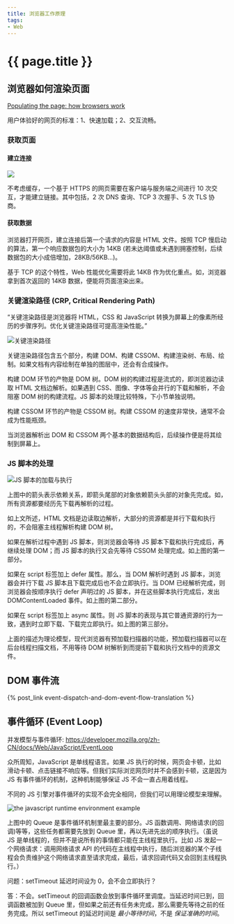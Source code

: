 ```yaml
---
title: 浏览器工作原理
tags:
- Web
---
```


# {{ page.title }}

## 浏览器如何渲染页面

[Populating the page: how browsers work](https://developer.mozilla.org/en-US/docs/Web/Performance/How_browsers_work)

用户体验好的网页的标准：1、快速加载；2、交互流畅。

<!-- more -->

### 获取页面

#### 建立连接

![](/images/2023-01-17-ssl.jpg)

不考虑缓存，一个基于 HTTPS 的网页需要在客户端与服务端之间进行 10 次交互，才能建立链接。其中包括，2 次 DNS 查询、TCP 3 次握手、5 次 TLS 协商。

#### 获取数据

浏览器打开网页，建立连接后第一个请求的内容是 HTML 文件。按照 TCP 慢启动的算法，第一个响应数据包的大小为 14KB (若未达阈值或未遇到拥塞控制，后续数据包的大小成倍增加，28KB/56KB...)。

基于 TCP 的这个特性，Web 性能优化需要将此 14KB 作为优化重点。如，浏览器拿到首次返回的 14KB 数据，便能将页面渲染出来。

### 关键渲染路径 (CRP, Critical Rendering Path)

“关键渲染路径是浏览器将 HTML，CSS 和 JavaScript 转换为屏幕上的像素所经历的步骤序列。优化关键渲染路径可提高渲染性能。”

![关键渲染路径](/images/2023-01-17-CRP.png)

关键渲染路径包含五个部分，构建 DOM、构建 CSSOM、构建渲染树、布局、绘制。如果文档有内容绘制在单独的图层中，还会有合成操作。

构建 DOM 环节的产物是 DOM 树。DOM 树的构建过程是流式的，即浏览器边读取 HTML 文档边解析。如果遇到 CSS、图像、字体等会并行的下载和解析，不会阻塞 DOM 树的构建流程。JS 脚本的处理比较特殊，下小节单独说明。

构建 CSSOM 环节的产物是 CSSOM 树。构建 CSSOM 的速度非常快，通常不会成为性能瓶颈。

当浏览器解析出 DOM 和 CSSOM 两个基本的数据结构后，后续操作便是将其绘制到屏幕上。

### JS 脚本的处理

![JS 脚本的加载与执行](/images/2023-01-17-js-script.png)

上图中的箭头表示依赖关系，即箭头尾部的对象依赖箭头头部的对象先完成。如，所有资源都要经历先下载再解析的过程。

如上文所述，HTML 文档是边读取边解析，大部分的资源都是并行下载和执行的，不会阻塞主线程解析构建 DOM 树。

如果在解析过程中遇到 JS 脚本，则浏览器会等待 JS 脚本下载和执行完成后，再继续处理 DOM；而 JS 脚本的执行又会先等待 CSSOM 处理完成。如上图的第一部分。

如果在 script 标签加上 defer 属性。那么，当 DOM 解析时遇到 JS 脚本，浏览器会并行下载 JS 脚本且下载完成后也不会立即执行。当 DOM 已经解析完成，则浏览器会按顺序执行 defer 声明过的 JS 脚本，并在这些脚本执行完成后，发出 DOMContentLoaded 事件。如上图的第二部分。

如果在 script 标签加上 async 属性。则 JS 脚本的表现与其它普通资源的行为一致，遇到时立即下载、下载完立即执行。如上图的第三部分。

上面的描述为理论模型，现代浏览器有预加载扫描器的功能，预加载扫描器可以在后台线程扫描文档，不用等待 DOM 树解析到而提前下载和执行文档中的资源文件。

## DOM 事件流

{% post_link event-dispatch-and-dom-event-flow-translation %}

## 事件循环 (Event Loop)

并发模型与事件循环: https://developer.mozilla.org/zh-CN/docs/Web/JavaScript/EventLoop

众所周知，JavaScript 是单线程语言。如果 JS 执行的时候，网页会卡顿，比如滑动卡顿、点击链接不响应等。但我们实际浏览网页时并不会感到卡顿，这是因为 JS 有事件循环的机制，这种机制能够保证 JS 不会一直占用着线程。

不同的 JS 引擎对事件循环的实现不会完全相同，但我们可以用理论模型来理解。

![the javascript runtime environment example](/images/2023-01-17-the_javascript_runtime_environment_example.svg)

上图中的 Queue 是事件循环机制里最主要的部分。JS 函数调用、网络请求(的回调)等等，这些任务都需要先放到 Queue 里，再以先进先出的顺序执行。（虽说 JS 是单线程的，但并不是说所有的事情都只能在主线程里执行。比如 JS 发起一个网络请求：调用网络请求 API 的代码在主线程中执行，随后浏览器的某个子线程会负责维护这个网络请求直至请求完成，最后，请求回调代码又会回到主线程执行。）

问题：setTimeout 延迟时间设为 0，会不会立即执行？

答：不会。setTimeout 的回调函数会放到事件循环里调度。当延迟时间已到，回调函数被加到 Queue 里，但如果之前还有任务未完成，那么需要先等待之前的任务完成。所以 setTimeout 的延迟时间是 *最小等待时间*，不是 *保证准确的时间*。
